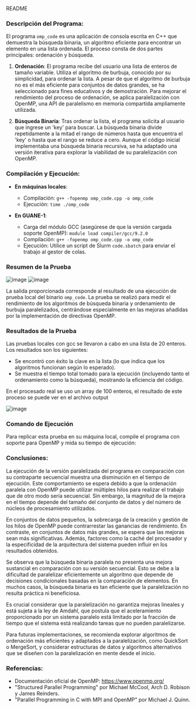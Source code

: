 README

### Descripción del Programa:

El programa `omp_code` es una aplicación de consola escrita en C++ que demuestra la búsqueda binaria, un algoritmo eficiente para encontrar un elemento en una lista ordenada. El proceso consta de dos partes principales: ordenación y búsqueda.

1. **Ordenación**: El programa recibe del usuario una lista de enteros de tamaño variable. Utiliza el algoritmo de burbuja, conocido por su simplicidad, para ordenar la lista. A pesar de que el algoritmo de burbuja no es el más eficiente para conjuntos de datos grandes, se ha seleccionado para fines educativos y de demostración. Para mejorar el rendimiento del proceso de ordenación, se aplica paralelización con OpenMP, una API de paralelismo en memoria compartida ampliamente utilizada.

2. **Búsqueda Binaria**: Tras ordenar la lista, el programa solicita al usuario que ingrese un 'key' para buscar. La búsqueda binaria divide repetidamente a la mitad el rango de números hasta que encuentra el 'key' o hasta que el rango se reduce a cero. Aunque el código inicial implementaba una búsqueda binaria recursiva, se ha adaptado una versión iterativa para explorar la viabilidad de su paralelización con OpenMP.

### Compilación y Ejecución:

-   **En máquinas locales**:

    -   Compilación: `g++ -fopenmp omp_code.cpp -o omp_code`
    -   Ejecución: `time ./omp_code`

-   **En GUANE-1**:
    -   Carga del módulo GCC (asegúrese de que la versión cargada soporte OpenMP): `module load compiler/gcc/9.2.0`
    -   Compilación: `g++ -fopenmp omp_code.cpp -o omp_code`
    -   Ejecución: Utilice un script de Slurm `code.sbatch` para enviar el trabajo al gestor de colas.

### Resumen de la Prueba
![image](https://github.com/jhonsl/IntroPP2222962/assets/69093836/449b02bb-6bf9-4329-8765-3db7ab973013)
![image](https://github.com/jhonsl/IntroPP2222962/assets/69093836/8d8c6aec-c507-4502-b62b-f1aea62b3131)

La salida proporcionada corresponde al resultado de una ejecución de prueba local del binario `omp_code`. La prueba se realizó para medir el rendimiento de los algoritmos de búsqueda binaria y ordenamiento de burbuja paralelizados, centrándose especialmente en las mejoras añadidas por la implementación de directivas OpenMP.

### Resultados de la Prueba

Las pruebas locales con gcc se llevaron a cabo en una lista de 20 enteros. Los resultados son los siguientes:

-   Se encontró con éxito la clave en la lista (lo que indica que los algoritmos funcionan según lo esperado).
-   Se muestra el tiempo total tomado para la ejecución (incluyendo tanto el ordenamiento como la búsqueda), mostrando la eficiencia del código.

En el procesado real se uso un array de 100 enteros, el resultado de este proceso se puede ver en el archivo output

![image](https://github.com/jhonsl/IntroPP2222962/assets/69093836/f6ac2189-790a-4ae9-887d-7277a39a3d2e)


### Comando de Ejecución

Para replicar esta prueba en su máquina local, compile el programa con soporte para OpenMP y mida su tiempo de ejecución:

### Conclusiones:

La ejecución de la versión paralelizada del programa en comparación con su contraparte secuencial muestra una disminución en el tiempo de ejecución. Este comportamiento se espera debido a que la ordenación paralela con OpenMP puede utilizar múltiples hilos para realizar el trabajo que de otro modo sería secuencial. Sin embargo, la magnitud de la mejora en el tiempo depende del tamaño del conjunto de datos y del número de núcleos de procesamiento utilizados.

En conjuntos de datos pequeños, la sobrecarga de la creación y gestión de los hilos de OpenMP puede contrarrestar las ganancias de rendimiento. En contraste, en conjuntos de datos más grandes, se espera que las mejoras sean más significativas. Además, factores como la caché del procesador y la especificidad de la arquitectura del sistema pueden influir en los resultados obtenidos.

Se observa que la búsqueda binaria paralela no presenta una mejora sustancial en comparación con su versión secuencial. Esto se debe a la dificultad de paralelizar eficientemente un algoritmo que depende de decisiones condicionales basadas en la comparación de elementos. En muchos casos, la búsqueda binaria es tan eficiente que la paralelización no resulta práctica ni beneficiosa.

Es crucial considerar que la paralelización no garantiza mejoras lineales y está sujeta a la ley de Amdahl, que postula que el aceleramiento proporcionado por un sistema paralelo está limitado por la fracción de tiempo que el sistema está realizando tareas que no pueden paralelizarse.

Para futuras implementaciones, se recomienda explorar algoritmos de ordenación más eficientes y adaptados a la paralelización, como QuickSort o MergeSort, y considerar estructuras de datos y algoritmos alternativos que se diseñen con la paralelización en mente desde el inicio.

### Referencias:

-   Documentación oficial de OpenMP: https://www.openmp.org/
-   "Structured Parallel Programming" por Michael McCool, Arch D. Robison y James Reinders.
-   "Parallel Programming in C with MPI and OpenMP" por Michael J. Quinn.
